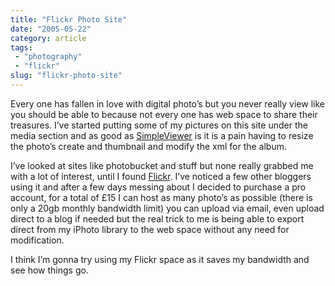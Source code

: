 ```yaml
---
title: "Flickr Photo Site"
date: "2005-05-22"
category: article
tags:
 - "photography"
 - "flickr"
slug: "flickr-photo-site"
---
```


Every one has fallen in love with digital photo’s but you never really view like you should be able to because not every one has web space to share their treasures. I’ve started putting some of my pictures on this site under the media section and as good as [SimpleViewer](https://www.airtightinteractive.com/simpleviewer/) is it is a pain having to resize the photo’s create and thumbnail and modify the xml for the album.

I’ve looked at sites like photobucket and stuff but none really grabbed me with a lot of interest, until I found [Flickr](https://www.flickr.com). I’ve noticed a few other bloggers using it and after a few days messing about I decided to purchase a pro account, for a total of £15 I can host as many photo’s as possible (there is only a 20gb monthly bandwidth limit) you can upload via email, even upload direct to a blog if needed but the real trick to me is being able to export direct from my iPhoto library to the web space without any need for modification.

I think I’m gonna try using my Flickr space as it saves my bandwidth and see how things go.
